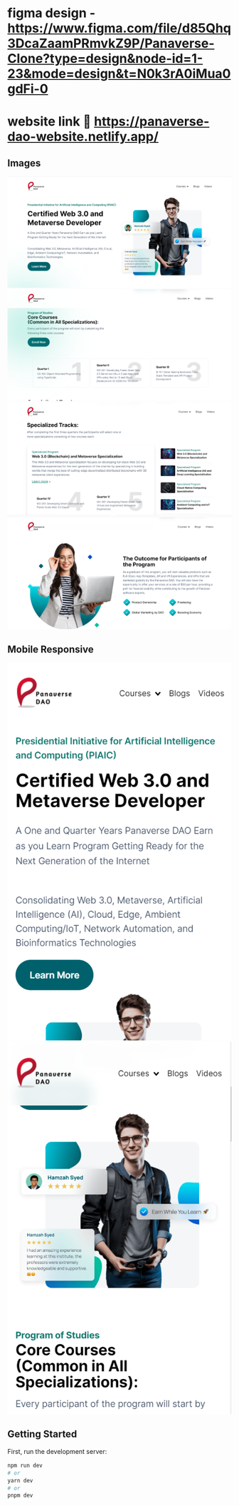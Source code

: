 # figma design - https://www.figma.com/file/d85Qhq3DcaZaamPRmvkZ9P/Panaverse-Clone?type=design&node-id=1-23&mode=design&t=N0k3rA0iMua0gdFi-0

# website link 🔗 https://panaverse-dao-website.netlify.app/

## Images
<img src='./project_images/pic-1.png' />
<img src='./project_images/pic-2.png' />
<img src='./project_images/pic-3.png' />
<img src='./project_images/pic-4.png' />

## Mobile Responsive

<img src='./project_images/mobile-1.png' />
<img src='./project_images/mobile-2.png' />

## Getting Started

First, run the development server:

```bash
npm run dev
# or
yarn dev
# or
pnpm dev
```
